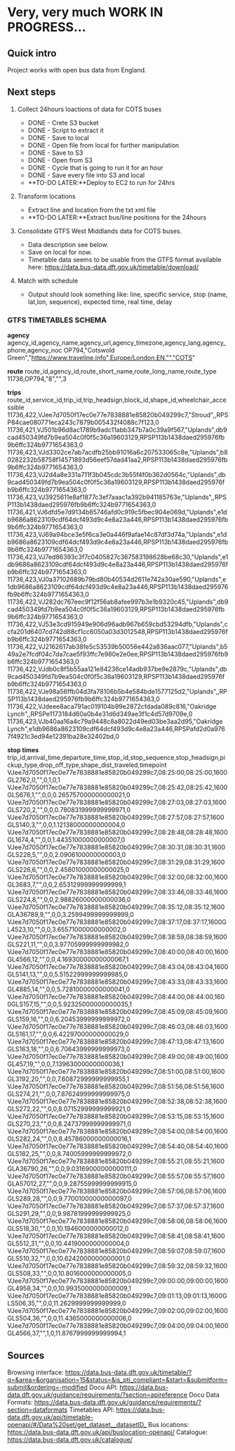 # Very, very much WORK IN PROGRESS...

## Quick intro

Project works with open bus data from England.

## Next steps

1. Collect 24hours loactions of data for COTS buses
    - DONE - Crete S3 bucket
    - DONE - Script to extract it
    - DONE - Save to local
    - DONE - Open file from local for further manipulation
    - DONE - Save to S3
    - DONE - Open from S3
    - DONE - Cycle that is going to run it for an hour
    - DONE - Save every file into S3 and local
    - **TO-DO LATER:**Deploy to EC2 to run for 24hrs

2. Transform locations
    - Extract line and location from the txt xml file
    - **TO-DO LATER:**Extract bus/line positions for the 24hours

3. Consolidate GTFS West Middlands data for COTS buses.
    - Data description see below.
    - Save on local for now.
    - Timetable data seems to be usable from the GTFS format available here: <https://data.bus-data.dft.gov.uk/timetable/download/>

4. Match with schedule
    - Output should look something like: line, specific service, stop (name, lat,lon, sequence), expected time, real time, delay

### GTFS TIMETABLES SCHEMA

**agency**
agency_id,agency_name,agency_url,agency_timezone,agency_lang,agency_phone,agency_noc
OP794,"Cotswold Green","https://www.traveline.info",Europe/London,EN,"","COTS"

**route**
route_id,agency_id,route_short_name,route_long_name,route_type
11736,OP794,"8","",3

**trips**
route_id,service_id,trip_id,trip_headsign,block_id,shape_id,wheelchair_accessible
11736,422,VJee7d7050f17ec0e77e7838881e85820b049299c7,"Stroud",,RPSP84cae080771eca243c7879b005432f4088c7f123,0
11736,421,VJ501b96d8ac1789b9adc11abb347b7a0c39a9f567,"Uplands",db9cad450349fd7b9ea504c0f0f5c36a19603129,RPSP113b1438daed295976fb9b6ffc324b9771654363,0
11736,423,VJd3302ce7ab7acdfb25bb91016a6c207533065c8e,"Uplands",b80282232b58758f14571893d56eef57dad41aa2,RPSP113b1438daed295976fb9b6ffc324b9771654363,0
11736,423,VJ2d4a8e331a711f3b045cdc3b55f4f0b362d0564c,"Uplands",db9cad450349fd7b9ea504c0f0f5c36a19603129,RPSP113b1438daed295976fb9b6ffc324b9771654363,0
11736,423,VJ3925611e8af1877c3ef7aaac1a392b941185763e,"Uplands",,RPSP113b1438daed295976fb9b6ffc324b9771654363,0
11736,421,VJ6dfd5e7d9134b85746afd0c919c5fbec904e069d,"Uplands",e1db9686a8623109cdf64dcf493d9c4e8a23a446,RPSP113b1438daed295976fb9b6ffc324b9771654363,0
11736,423,VJ69a94bce3e5f6ca3e0a446f9afae14c87df3d74a,"Uplands",e1db9686a8623109cdf64dcf493d9c4e8a23a446,RPSP113b1438daed295976fb9b6ffc324b9771654363,0
11736,423,VJ7ed86393c3f7c0405827c367583198628be68c30,"Uplands",e1db9686a8623109cdf64dcf493d9c4e8a23a446,RPSP113b1438daed295976fb9b6ffc324b9771654363,0
11736,423,VJ0a37102689b79bd80b40534d2611e742a30ae590,"Uplands",e1db9686a8623109cdf64dcf493d9c4e8a23a446,RPSP113b1438daed295976fb9b6ffc324b9771654363,0
11736,422,VJ282dc767eec9f12f56ab8afee997b3e1b9320c45,"Uplands",db9cad450349fd7b9ea504c0f0f5c36a19603129,RPSP113b1438daed295976fb9b6ffc324b9771654363,0
11736,422,VJ53e3cd915949e906d96adb967b659cbd53294dfb,"Uplands",ccfa201d6407cd742d88cf1cc6050a03d3012548,RPSP113b1438daed295976fb9b6ffc324b9771654363,0
11736,422,VJ2162617ab38fe5c53539b50056e442a836aac077,"Uplands",b549a2e7fcdf04c7da7cae5f93ffc7e980e2e0ee,RPSP113b1438daed295976fb9b6ffc324b9771654363,0
11736,422,VJdb0c8f5b55aa121e84236ce14adb937be9e2879c,"Uplands",db9cad450349fd7b9ea504c0f0f5c36a19603129,RPSP113b1438daed295976fb9b6ffc324b9771654363,0
11736,422,VJe98a56ffb04d3fa78106b5b4e584bde1577125d2,"Uplands",,RPSP113b1438daed295976fb9b6ffc324b9771654363,0
11736,422,VJdeee8aca791ac019104b99e2872cfdada089c816,"Oakridge Lynch",,RPSPe1173184d60a0b4e31d6d349ae3f1c4d57d9709e,0
11736,423,VJb40aa16a4c79a9448c8a8022d49ed03be3aa2d95,"Oakridge Lynch",e1db9686a8623109cdf64dcf493d9c4e8a23a446,RPSPafd2d0a9767f4921c3ed94e12391ba28e32402bd,0

**stop times**
trip_id,arrival_time,departure_time,stop_id,stop_sequence,stop_headsign,pickup_type,drop_off_type,shape_dist_traveled,timepoint
VJee7d7050f17ec0e77e7838881e85820b049299c7,08:25:00,08:25:00,1600GL2762,0,"",0,1,0,1
VJee7d7050f17ec0e77e7838881e85820b049299c7,08:25:42,08:25:42,1600GLS676,1,"",0,0,0.265757000000000021,0
VJee7d7050f17ec0e77e7838881e85820b049299c7,08:27:03,08:27:03,1600GLS720,2,"",0,0,0.780831999999999971,0
VJee7d7050f17ec0e77e7838881e85820b049299c7,08:27:57,08:27:57,1600GLS140,3,"",0,0,1.12138000000000004,0
VJee7d7050f17ec0e77e7838881e85820b049299c7,08:28:48,08:28:48,1600GL1674,4,"",0,0,1.44351000000000007,0
VJee7d7050f17ec0e77e7838881e85820b049299c7,08:30:31,08:30:31,1600GLS228,5,"",0,0,2.0906100000000003,0
VJee7d7050f17ec0e77e7838881e85820b049299c7,08:31:29,08:31:29,1600GLS226,6,"",0,0,2.45801000000000025,0
VJee7d7050f17ec0e77e7838881e85820b049299c7,08:32:00,08:32:00,1600GL3683,7,"",0,0,2.65312999999999999,1
VJee7d7050f17ec0e77e7838881e85820b049299c7,08:33:46,08:33:46,1600GLS224,8,"",0,0,2.98826000000000036,0
VJee7d7050f17ec0e77e7838881e85820b049299c7,08:35:12,08:35:12,1600GLA36789,9,"",0,0,3.2599499999999999,0
VJee7d7050f17ec0e77e7838881e85820b049299c7,08:37:17,08:37:17,1600GL4523,10,"",0,0,3.65571000000000002,0
VJee7d7050f17ec0e77e7838881e85820b049299c7,08:38:59,08:38:59,1600GLS221,11,"",0,0,3.97705999999999982,0
VJee7d7050f17ec0e77e7838881e85820b049299c7,08:40:00,08:40:00,1600GL4566,12,"",0,0,4.16930000000000067,1
VJee7d7050f17ec0e77e7838881e85820b049299c7,08:43:04,08:43:04,1600GLS141,13,"",0,0,5.51522999999999985,0
VJee7d7050f17ec0e77e7838881e85820b049299c7,08:43:33,08:43:33,1600GL4885,14,"",0,0,5.72810000000000041,0
VJee7d7050f17ec0e77e7838881e85820b049299c7,08:44:00,08:44:00,1600GLS157,15,"",0,0,5.92325000000000035,1
VJee7d7050f17ec0e77e7838881e85820b049299c7,08:45:09,08:45:09,1600GLS159,16,"",0,0,6.20453999999999972,0
VJee7d7050f17ec0e77e7838881e85820b049299c7,08:46:03,08:46:03,1600GLS161,17,"",0,0,6.42297000000000029,0
VJee7d7050f17ec0e77e7838881e85820b049299c7,08:47:13,08:47:13,1600GLS163,18,"",0,0,6.70643999999999973,0
VJee7d7050f17ec0e77e7838881e85820b049299c7,08:49:00,08:49:00,1600GL457,19,"",0,0,7.13963000000000036,1
VJee7d7050f17ec0e77e7838881e85820b049299c7,08:51:00,08:51:00,1600GL3192,20,"",0,0,7.60872999999999955,1
VJee7d7050f17ec0e77e7838881e85820b049299c7,08:51:56,08:51:56,1600GLS274,21,"",0,0,7.87624999999999975,0
VJee7d7050f17ec0e77e7838881e85820b049299c7,08:52:38,08:52:38,1600GLS272,22,"",0,0,8.07152999999999921,0
VJee7d7050f17ec0e77e7838881e85820b049299c7,08:53:15,08:53:15,1600GLS270,23,"",0,0,8.24737999999999971,0
VJee7d7050f17ec0e77e7838881e85820b049299c7,08:54:00,08:54:00,1600GLS282,24,"",0,0,8.45786000000000016,1
VJee7d7050f17ec0e77e7838881e85820b049299c7,08:54:40,08:54:40,1600GLS182,25,"",0,0,8.74005999999999972,0
VJee7d7050f17ec0e77e7838881e85820b049299c7,08:55:21,08:55:21,1600GLA36790,26,"",0,0,9.03169000000000111,0
VJee7d7050f17ec0e77e7838881e85820b049299c7,08:55:57,08:55:57,1600GLA57012,27,"",0,0,9.28755999999999915,0
VJee7d7050f17ec0e77e7838881e85820b049299c7,08:57:06,08:57:06,1600GLS289,28,"",0,0,9.77001000000000097,0
VJee7d7050f17ec0e77e7838881e85820b049299c7,08:57:37,08:57:37,1600GLS291,29,"",0,0,9.98781999999999925,0
VJee7d7050f17ec0e77e7838881e85820b049299c7,08:58:06,08:58:06,1600GLS518,30,"",0,0,10.1946000000000012,0
VJee7d7050f17ec0e77e7838881e85820b049299c7,08:58:41,08:58:41,1600GLS512,31,"",0,0,10.4419000000000004,0
VJee7d7050f17ec0e77e7838881e85820b049299c7,08:59:07,08:59:07,1600GLS510,32,"",0,0,10.6242000000000001,0
VJee7d7050f17ec0e77e7838881e85820b049299c7,08:59:32,08:59:32,1600GLS508,33,"",0,0,10.8016000000000005,0
VJee7d7050f17ec0e77e7838881e85820b049299c7,09:00:00,09:00:00,1600GL4958,34,"",0,0,10.9935000000000009,1
VJee7d7050f17ec0e77e7838881e85820b049299c7,09:01:13,09:01:13,1600GLS506,35,"",0,0,11.2629999999999999,0
VJee7d7050f17ec0e77e7838881e85820b049299c7,09:02:00,09:02:00,1600GLS504,36,"",0,0,11.4365000000000006,0
VJee7d7050f17ec0e77e7838881e85820b049299c7,09:04:00,09:04:00,1600GL4566,37,"",1,0,11.8767999999999994,1

## Sources

Browsing interface: <https://data.bus-data.dft.gov.uk/timetable/?q=&area=&organisation=15&status=&is_pti_compliant=&start=&submitform=submit&ordering=-modified>
Docu API: <https://data.bus-data.dft.gov.uk/guidance/requirements/?section=apireference>
Docu Data Formats: <https://data.bus-data.dft.gov.uk/guidance/requirements/?section=dataformats>
Timetables API: <https://data.bus-data.dft.gov.uk/api/timetable-openapi/#/Data%20set/get_dataset__datasetID_>
Bus locations: <https://data.bus-data.dft.gov.uk/api/buslocation-openapi/>
Catalogue: <https://data.bus-data.dft.gov.uk/catalogue/>